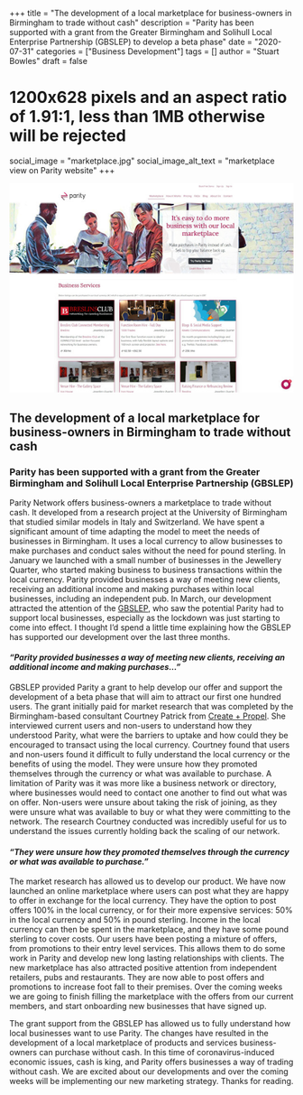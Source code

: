 +++
title = "The development of a local marketplace for business-owners in Birmingham to trade without cash"
description = "Parity has been supported with a grant from the Greater Birmingham and Solihull Local Enterprise Partnership (GBSLEP) to develop a beta phase"
date = "2020-07-31"
categories = ["Business Development"]
tags = []
author = "Stuart Bowles"
draft = false
# 1200x628 pixels and an aspect ratio of 1.91:1, less than 1MB otherwise will be rejected
social_image = "marketplace.jpg"
social_image_alt_text = "marketplace view on Parity website"
+++

![marketplace](marketplace.jpg)

## The development of a local marketplace for business-owners in Birmingham to trade without cash

### Parity has been supported with a grant from the Greater Birmingham and Solihull Local Enterprise Partnership (GBSLEP)

Parity Network offers business-owners a marketplace to trade without cash. It developed from a research project at the University of Birmingham that studied similar models in Italy and Switzerland. We have spent a significant amount of time adapting the model to meet the needs of businesses in Birmingham. It uses a local currency to allow businesses to make purchases and conduct sales without the need for pound sterling. In January we launched with a small number of businesses in the Jewellery Quarter, who started making business to business transactions within the local currency. Parity provided businesses a way of meeting new clients, receiving an additional income and making purchases within local businesses, including an independent pub. In March, our development attracted the attention of the [GBSLEP](https://gbslep.co.uk/), who saw the potential Parity had to support local businesses, especially as the lockdown was just starting to come into effect. I thought I’d spend a little time explaining how the GBSLEP has supported our development over the last three months.

#### _“Parity provided businesses a way of meeting new clients, receiving an additional income and making purchases…”_ 

GBSLEP provided Parity a grant to help develop our offer and support the development of a beta phase that will aim to attract our first one hundred users. The grant initially paid for market research that was completed by the Birmingham-based consultant Courtney Patrick from [Create + Propel](https://www.createandpropel.com/). She interviewed current users and non-users to understand how they understood Parity, what were the barriers to uptake and how could they be encouraged to transact using the local currency. Courtney found that users and non-users found it difficult to fully understand the local currency or the benefits of using the model. They were unsure how they promoted themselves through the currency or what was available to purchase. A limitation of Parity was it was more like a business network or directory, where businesses would need to contact one another to find out what was on offer. Non-users were unsure about taking the risk of joining, as they were unsure what was available to buy or what they were committing to the network. The research Courtney conducted was incredibly useful for us to understand the issues currently holding back the scaling of our network.

#### _“They were unsure how they promoted themselves through the currency or what was available to purchase.”_

The market research has allowed us to develop our product. We have now launched an online marketplace where users can post what they are happy to offer in exchange for the local currency. They have the option to post offers 100% in the local currency, or for their more expensive services: 50% in the local currency and 50% in pound sterling. Income in the local currency can then be spent in the marketplace, and they have some pound sterling to cover costs. Our users have been posting a mixture of offers, from promotions to their entry level services. This allows them to do some work in Parity and develop new long lasting relationships with clients. The new marketplace has also attracted positive attention from independent retailers, pubs and restaurants. They are now able to post offers and promotions to increase foot fall to their premises. Over the coming weeks we are going to finish filling the marketplace with the offers from our current members, and start onboarding new businesses that have signed up.

The grant support from the GBSLEP has allowed us to fully understand how local businesses want to use Parity. The changes have resulted in the development of a local marketplace of products and services business-owners can purchase without cash. In this time of coronavirus-induced economic issues, cash is king, and Parity offers businesses a way of trading without cash. We are excited about our developments and over the coming weeks will be implementing our new marketing strategy. Thanks for reading.
